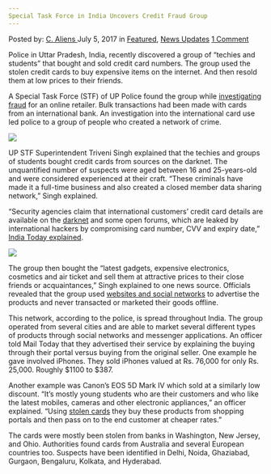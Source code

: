 ```yaml
---
Special Task Force in India Uncovers Credit Fraud Group
---
```

<article class="post-listing post-21090 post type-post status-publish format-standard has-post-thumbnail hentry category-deepdot-news category-news-updates tag-credit tag-force tag-fraud tag-group tag-india tag-special tag-task tag-uncovers">
    <div class="post-inner">
    <p class="post-meta">
    <span>Posted by: <a href="https://www.deepdotweb.com/author/caliens/" title="">C. Aliens </a></span>
    <span>July 5, 2017</span>
    <span>in <a href="https://www.deepdotweb.com/category/deepdot-news/" rel="category tag">Featured</a>, <a href="https://www.deepdotweb.com/category/news-updates/" rel="category tag">News Updates</a></span>
    <span><a href="https://www.deepdotweb.com/2017/07/05/special-task-force-india-uncovers-credit-fraud-group/#comments">1 Comment</a></span>
    </p>
    <div class="clear"></div>
    <div class="entry">
    <p>Police in Uttar Pradesh, India, recently discovered a group of “techies and students” that bought and sold credit card numbers. The group used the stolen credit cards to buy expensive items on the internet. And then resold them at low prices to their friends.</p>
    <p>A Special Task Force (STF) of UP Police found the group while <a href="http://indiatoday.intoday.in/story/up-police-online-fraud-credit-card-details-theft-iphone/1/981938.html">investigating fraud</a> for an online retailer. Bulk transactions had been made with cards from an international bank. An investigation into the international card use led police to a group of people who created a network of crime.</p>
    <p><img class="wp-image-21097 aligncenter" src="https://www.deepdotweb.com/wp-content/uploads/2017/07/word-image-20.jpeg" srcset="https://www.deepdotweb.com/wp-content/uploads/2017/07/word-image-20.jpeg 600w, https://www.deepdotweb.com/wp-content/uploads/2017/07/word-image-20-300x171.jpeg 300w" sizes="(max-width: 600px) 100vw, 600px" /></p>
    <p>UP STF Superintendent Triveni Singh explained that the techies and groups of students bought credit cards from sources on the darknet. The unquantified number of suspects were aged between 16 and 25-years-old and were considered experienced at their craft. &#8220;These criminals have made it a full-time business and also created a closed member data sharing network,” Singh explained.</p>
    <p>“Security agencies claim that international customers&#8217; credit card details are available on the <a href="https://www.deepdotweb.com/tag/darknet/">darknet</a> and some open forums, which are leaked by international hackers by compromising card number, CVV and expiry date,” <a href="http://indiatoday.intoday.in/story/up-police-online-fraud-credit-card-details-theft-iphone/1/981938.html">India Today explained</a>.</p>
    <p><img class="wp-image-21098 aligncenter" src="https://www.deepdotweb.com/wp-content/uploads/2017/07/word-image-21.jpeg" srcset="https://www.deepdotweb.com/wp-content/uploads/2017/07/word-image-21.jpeg 800w, https://www.deepdotweb.com/wp-content/uploads/2017/07/word-image-21-300x229.jpeg 300w" sizes="(max-width: 800px) 100vw, 800px" /></p>
    <p>The group then bought the “latest gadgets, expensive electronics, cosmetics and air ticket and sell them at attractive prices to their close friends or acquaintances,” Singh explained to one news source. Officials revealed that the group used <a href="https://www.deepdotweb.com/tag/cybercrime/">websites and social networks</a> to advertise the products and never transacted or marketed their goods offline.</p>
    <p>This network, according to the police, is spread throughout India. The group operated from several cities and are able to market several different types of products through social networks and messenger applications. An officer told Mail Today that they advertised their service by explaining the buying through their portal versus buying from the original seller. One example he gave involved iPhones. They sold iPhones valued at Rs. 76,000 for only Rs. 25,000. Roughly $1100 to $387.</p>
    <p>Another example was Canon&#8217;s EOS 5D Mark IV which sold at a similarly low discount. &#8220;It&#8217;s mostly young students who are their customers and who like the latest mobiles, cameras and other electronic appliances,” an officer explained. “Using <a href="https://www.deepdotweb.com/tag/cards/">stolen cards</a> they buy these products from shopping portals and then pass on to the end customer at cheaper rates.”</p>
    <p>The cards were mostly been stolen from banks in Washington, New Jersey, and Ohio. Authorities found cards from Australia and several European countries too. Suspects have been identified in Delhi, Noida, Ghaziabad, Gurgaon, Bengaluru, Kolkata, and Hyderabad.</p>
    </div>
    <span style="display:none"><a href="https://www.deepdotweb.com/tag/credit/" rel="tag">credit</a> <a href="https://www.deepdotweb.com/tag/force/" rel="tag">force</a> <a href="https://www.deepdotweb.com/tag/fraud/" rel="tag">fraud</a> <a href="https://www.deepdotweb.com/tag/group/" rel="tag">group</a> <a href="https://www.deepdotweb.com/tag/india/" rel="tag">india</a> <a href="https://www.deepdotweb.com/tag/special/" rel="tag">special</a> <a href="https://www.deepdotweb.com/tag/task/" rel="tag">task</a> <a href="https://www.deepdotweb.com/tag/uncovers/" rel="tag">uncovers</a></span> <span style="display:none" class="updated">2017-07-05</span>
    <div style="display:none" class="vcard author" itemprop="author" itemscope itemtype="http://schema.org/Person"><strong class="fn" itemprop="name"><a href="https://www.deepdotweb.com/author/caliens/" title="Posts by C. Aliens" rel="author">C. Aliens</a></strong></div>
    </div>
</article>

